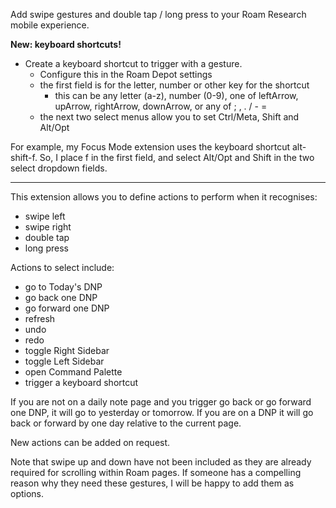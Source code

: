 Add swipe gestures and double tap / long press to your Roam Research mobile experience.

**New: keyboard shortcuts!**
- Create a keyboard shortcut to trigger with a gesture.
  - Configure this in the Roam Depot settings
  - the first field is for the letter, number or other key for the shortcut
    - this can be any letter (a-z), number (0-9), one of leftArrow, upArrow, rightArrow, downArrow, or any of ; , . / - =
  - the next two select menus allow you to set Ctrl/Meta, Shift and Alt/Opt
  
For example, my Focus Mode extension uses the keyboard shortcut alt-shift-f.
So, I place f in the first field, and select Alt/Opt and Shift in the two select dropdown fields.

---

This extension allows you to define actions to perform when it recognises:
- swipe left
- swipe right
- double tap
- long press

Actions to select include:
- go to Today's DNP
- go back one DNP
- go forward one DNP
- refresh
- undo
- redo
- toggle Right Sidebar
- toggle Left Sidebar
- open Command Palette
- trigger a keyboard shortcut

If you are not on a daily note page and you trigger go back or go forward one DNP, it will go to yesterday or tomorrow. If you are on a DNP it will go back or forward by one day relative to the current page.

New actions can be added on request.

Note that swipe up and down have not been included as they are already required for scrolling within Roam pages. If someone has a compelling reason why they need these gestures, I will be happy to add them as options.
